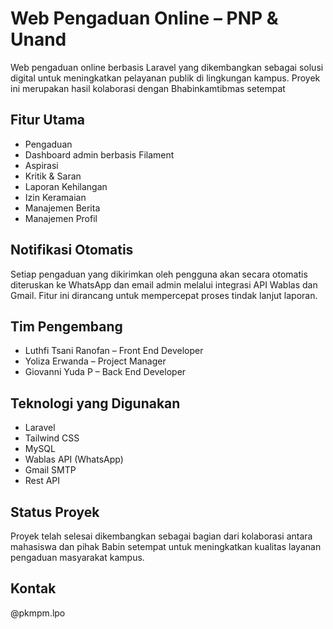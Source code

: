 # Web Pengaduan Online – PNP & Unand

Web pengaduan online berbasis Laravel yang dikembangkan sebagai solusi digital untuk meningkatkan pelayanan publik di lingkungan kampus. Proyek ini merupakan hasil kolaborasi dengan Bhabinkamtibmas setempat

## Fitur Utama

- Pengaduan
- Dashboard admin berbasis Filament
- Aspirasi
- Kritik & Saran
- Laporan Kehilangan
- Izin Keramaian
- Manajemen Berita
- Manajemen Profil

## Notifikasi Otomatis

Setiap pengaduan yang dikirimkan oleh pengguna akan secara otomatis diteruskan ke WhatsApp dan email admin melalui integrasi API Wablas dan Gmail. Fitur ini dirancang untuk mempercepat proses tindak lanjut laporan.

## Tim Pengembang

- Luthfi Tsani Ranofan – Front End Developer  
- Yoliza Erwanda – Project Manager  
- Giovanni Yuda P – Back End Developer

## Teknologi yang Digunakan

- Laravel
- Tailwind CSS
- MySQL
- Wablas API (WhatsApp)
- Gmail SMTP
- Rest API

## Status Proyek

Proyek telah selesai dikembangkan sebagai bagian dari kolaborasi antara mahasiswa dan pihak Babin setempat untuk meningkatkan kualitas layanan pengaduan masyarakat kampus.

## Kontak
@pkmpm.lpo

